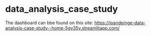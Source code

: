 # data_analysis_case_study

The dashboard can bbe found on this site: https://jpandeinge-data-analysis-case-study--home-5gy35y.streamlitapp.com/
